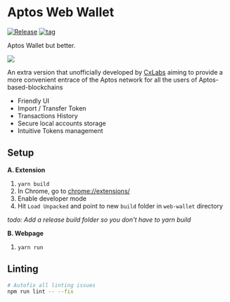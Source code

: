 # Aptos Web Wallet
[![Release](https://img.shields.io/github/v/release/cxlabs-org/extra-aptos-wallet)](https://github.com/cxlabs-org/extra-aptos-wallet/releases)
[![tag](https://img.shields.io/github/v/tag/cxlabs-org/extra-aptos-wallet)](https://github.com/cxlabs-org/extra-aptos-wallet/tags)

Aptos Wallet but better.

![](https://github.com/cxlabs-org/extra-aptos-wallet/blob/main/FTlj0mZUYAEaOz0.jpeg)

An extra version that unofficially developed by [CxLabs](https://cxlabs.org) aiming to provide a more convenient entrace of the Aptos network for all the users of Aptos-based-blockchains

- Friendly UI
- Import / Transfer Token
- Transactions History
- Secure local accounts storage
- Intuitive Tokens management

## Setup

**A. Extension**
1. `yarn build`
2. In Chrome, go to [chrome://extensions/](chrome://extensions/)
3. Enable developer mode
4. Hit `Load Unpacked` and point to new `build` folder in `web-wallet` directory

*todo: Add a release build folder so you don't have to yarn build*

**B. Webpage**
1. `yarn run`

## Linting
```bash
# Autofix all linting issues
npm run lint -- --fix
```
